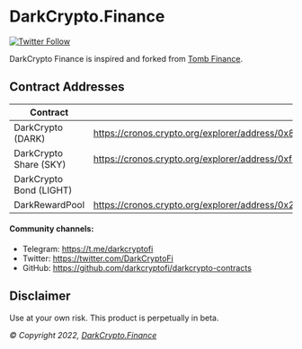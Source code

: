 # DarkCrypto.Finance

[![Twitter Follow](https://img.shields.io/twitter/follow/darkcryptofi?label=Follow)](https://twitter.com/DarkCryptoFi)

DarkCrypto Finance is inspired and forked from [Tomb Finance](https://tomb.finance).

## Contract Addresses
| Contract  | Address |
| ------------- | ------------- |
| DarkCrypto (DARK) | https://cronos.crypto.org/explorer/address/0x83b2AC8642aE46FC2823Bc959fFEB3c1742c48B5/contracts |
| DarkCrypto Share (SKY) | https://cronos.crypto.org/explorer/address/0xf5e5271432089254288F47d6F2CFcfE066377900/contracts |
| DarkCrypto Bond (LIGHT) |  |
| DarkRewardPool | https://cronos.crypto.org/explorer/address/0x28d81863438F25b6EC4c9DA28348445FC5E44196/contracts |


#### Community channels:

- Telegram: https://t.me/darkcryptofi 
- Twitter: https://twitter.com/DarkCryptoFi
- GitHub: https://github.com/darkcryptofi/darkcrypto-contracts

## Disclaimer

Use at your own risk. This product is perpetually in beta.

_© Copyright 2022, [DarkCrypto.Finance](https://DarkCrypto.Finance)_
